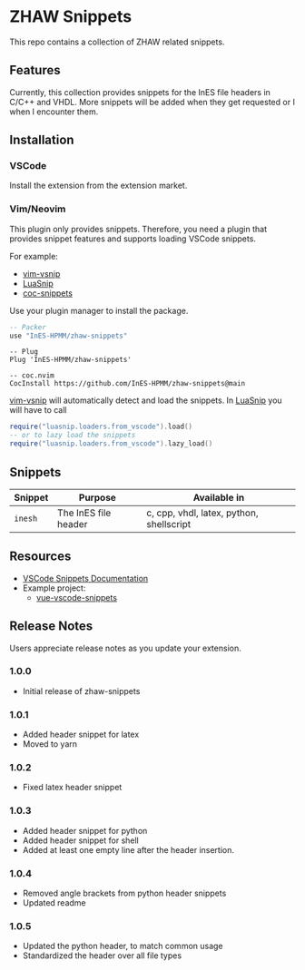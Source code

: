 # ZHAW Snippets

This repo contains a collection of ZHAW related snippets.

## Features

Currently, this collection provides snippets for the InES file headers in C/C++
and VHDL. More snippets will be added when they get requested or I when I
encounter them.

## Installation

### VSCode

Install the extension from the extension market.

### Vim/Neovim

This plugin only provides snippets. Therefore, you need a plugin that provides
snippet features and supports loading VSCode snippets.

For example:

- [vim-vsnip](https://github.com/hrsh7th/vim-vsnip)
- [LuaSnip](https://github.com/L3MON4D3/LuaSnip)
- [coc-snippets](https://github.com/neoclide/coc-snippets)

Use your plugin manager to install the package.

```lua
-- Packer
use "InES-HPMM/zhaw-snippets"
```

```vim
-- Plug
Plug 'InES-HPMM/zhaw-snippets'
```

```
-- coc.nvim
CocInstall https://github.com/InES-HPMM/zhaw-snippets@main
```

[vim-vsnip](https://github.com/hrsh7th/vim-vsnip) will automatically detect and
load the snippets. In [LuaSnip](https://github.com/L3MON4D3/LuaSnip) you will
have to call

```lua
require("luasnip.loaders.from_vscode").load()
-- or to lazy load the snippets
require("luasnip.loaders.from_vscode").lazy_load()
```

## Snippets

| Snippet | Purpose              | Available in                             |
| ------- | -------------------- | ---------------------------------------- |
| `inesh` | The InES file header | c, cpp, vhdl, latex, python, shellscript |

## Resources

- [VSCode Snippets Documentation](https://code.visualstudio.com/docs/editor/userdefinedsnippets)
- Example project:
  - [vue-vscode-snippets](https://github.com/sdras/vue-vscode-snippets)

## Release Notes

Users appreciate release notes as you update your extension.

### 1.0.0

- Initial release of zhaw-snippets

### 1.0.1

- Added header snippet for latex
- Moved to yarn

### 1.0.2

- Fixed latex header snippet

### 1.0.3

- Added header snippet for python
- Added header snippet for shell
- Added at least one empty line after the header insertion.

### 1.0.4

- Removed angle brackets from python header snippets
- Updated readme

### 1.0.5

- Updated the python header, to match common usage
- Standardized the header over all file types
